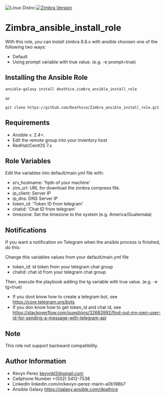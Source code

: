 ![Linux Distro](https://img.shields.io/badge/platform-CentOS%20%7C%20Red%20Hat-blue.svg)
[![Zimbra Version](https://img.shields.io/badge/Zimbra-8.8.15-blue.svg)](https://www.zimbra.com/downloads/zimbra-collaboration-open-source/)

Zimbra_ansible_install_role
=========
With this role, you can install zimbra 8.8.x with ansible choosen one of the following two ways:

- Default
- Using prompt variable with true value. (e.g. -e prompt=true)

Installing the Ansible Role
---------------------------

```
ansible-galaxy install deathice.zimbra_ansible_install_role
```
or

```
git clone https://github.com/Deathice/Zimbra_ansible_install_role.git
```

Requirements
------------

- Ansible v. 2.4+.
- Edit the remote group into your inventory host
- RedHat/CentOS 7.x

Role Variables
--------------

Edit the variables into default/main.yml file with:

- srv_hostname: 'fqdn of your machine'
- zim_url: URL for download the zimbra compress file.
- ip_client: Server IP
- ip_dns: DNS Server IP
- token_id: 'Token ID from telegram'
- chatid: 'Chat ID from telegram'
- timezone: Set the timezone to the system (e.g. America/Guatemala)

Notifications
-------------

If you want a notification on Telegram when the ansible process is finished, do this:

Change this variables values from your default/main.yml file

- token_id: id token from your telegram chat group
- chatid: chat id from your telegram chat group

Then, execute the playbook adding the tg variable with true value. (e.g. -e tg=true)

- If you dont know how to create a telegram bot, see https://core.telegram.org/bots
- If you don know how to get token_id and chat id, see https://stackoverflow.com/questions/32683992/find-out-my-own-user-id-for-sending-a-message-with-telegram-api

## Note
This role not support backward compatibility.


Author Information
------------------

- Kevyn Perez kevynkl2@gmail.com
- Cellphone Number +(502) 5412-7538
- LinkedIn linkedin.com/in/kevyn-perez-marin-a0b198b7
- Ansible Galaxy https://galaxy.ansible.com/deathice
